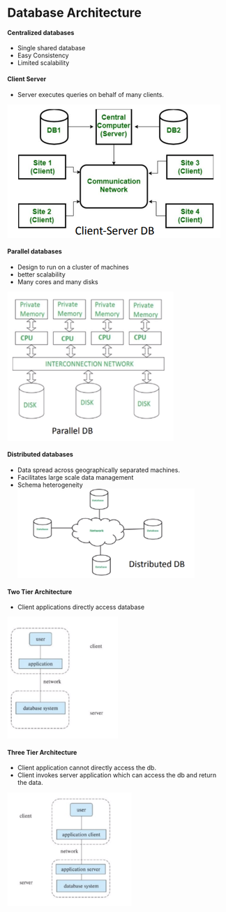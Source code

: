 # Database Architecture

#### Centralized databases
- Single shared database
- Easy Consistency
- Limited scalability

#### Client Server
- Server executes queries on behalf of many clients.

![](../../Attatchments/database-architecture-20230924-14.png)

#### Parallel databases
- Design to run on a cluster of machines
- better scalability
- Many cores and many disks

![](../../Attatchments/database-architecture-20230924-15.png)

#### Distributed databases
- Data spread across geographically separated machines.
- Facilitates large scale data management
- Schema heterogeneity
![](../../Attatchments/database-architecture-20230924-16.png)

#### Two Tier Architecture
- Client applications directly access database

![](../../Attatchments/database-architecture-20230924-17.png)

#### Three Tier Architecture
- Client application cannot directly access the db.
- Client invokes server application which can access the db and return the data.

![](../../Attatchments/database-architecture-20230924-18.png)

